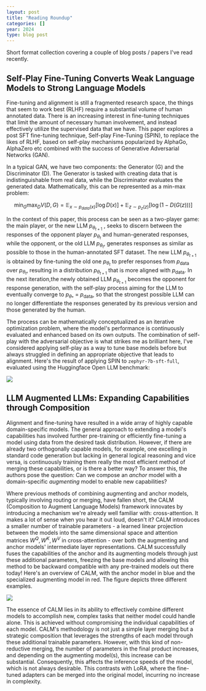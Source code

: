 ```yaml
---
layout: post
title: "Reading Roundup"
categories: []
year: 2024
type: blog post
---
```


Short format collection covering a couple of blog posts / papers I've read recently.

## Self-Play Fine-Tuning Converts Weak Language Models to Strong Language Models
Fine-tuning and alignment is still a fragmented research space, the things that seem to work best (RLHF) require a substantial volume of human annotated data. There is an increasing interest in fine-tuning techniques that limit the amount of necessary human involvement, and instead effectively utilize the supervised data that we have. This paper explores a post SFT fine-tuning technique, Self-play Fine-Tuning (SPIN), to replace the likes of RLHF, based on self-play mechanisms popularized by AlphaGo, AlphaZero etc combined with the success of Generative Adversarial Networks (GAN).

In a typical GAN, we have two components: the Generator (G) and the Discriminator (D). The Generator is tasked with creating data that is indistinguishable from real data, while the Discriminator evaluates the generated data. Mathematically, this can be represented as a min-max problem:

$$
\min_{G} \max_{D} V(D, G) = \mathbb{E}_{x \sim p_{data}(x)}[\log D(x)] + \mathbb{E}_{z \sim p_{z}(z)}[\log(1 - D(G(z)))]
$$

In the context of this paper, this process can be seen as a two-player game: the main player, or the new LLM $p_{\theta_{t + 1}}$ , seeks to discern between the responses of the opponent player $p_{\theta_{t}}$ and human-generated responses, while the opponent, or the old LLM $p_{\theta_{t}}$, generates responses as similar as possible to those in the human-annotated SFT dataset. The new LLM $p_{\theta_{t + 1}}$ is obtained by fine-tuning the old one $p_{\theta_{t}}$ to prefer responses from $p_{\text{data}}$ over $p_{\theta_{t}}$, resulting in a distribution $p_{\theta_{t + 1}}$ that is more aligned with $p_{\text{data}}$. In the next iteration,the newly obtained LLM $p_{\theta_{t + 1}}$ becomes the opponent for response generation, with the self-play process aiming for the LLM to eventually converge to $p_{\theta_*}$ = $p_{\text{data}}$, so that the strongest possible LLM can no longer differentiate the responses generated by its previous version and those generated by the human.

The process can be mathematically conceptualized as an iterative optimization problem, where the model's performance is continuously evaluated and enhanced based on its own outputs. The combination of self-play with the adversarial objective is what strikes me as brilliant here, I've considered applying self-play as a way to tune base models before but always struggled in defining an appropriate objective that leads to alignment. Here's the result of applying SPIN to `zephyr-7b-sft-full`, evaluated using the Huggingface Open LLM benchmark:

![](/images/SPIN.png)

## LLM Augmented LLMs: Expanding Capabilities through Composition

Alignment and fine-tuning have resulted in a wide array of highly capable domain-specific models. The general approach to extending a model's capabilities has involved further pre-training or efficiently fine-tuning a model using data from the desired task distribution. However, if there are already two orthogonally capable models, for example, one excelling in standard code generation but lacking in general logical reasoning and vice versa, is continuously training them really the most efficient method of merging these capabilities, or is there a better way? To answer this, the authors pose the question: Can we compose an *anchor* model with a domain-specific *augmenting* model to enable new capabilities?

Where previous methods of combining augmenting and anchor models, typically involving routing or merging, have fallen short, the CALM (Composition to Augment Language Models) framework innovates by introducing a mechanism we're already well familiar with: cross-attention. It makes a lot of sense when you hear it out loud, doesn't it? CALM introduces a smaller number of trainable parameters - a learned linear projection between the models into the same dimensional space and attention matrices $W^Q, W^K, W^V$ in cross-attention - over both the augmenting and anchor models' intermediate layer representations. CALM successfully fuses the capabilities of the anchor and its augmenting models through just these additional parameters, freezing the base models and allowing this method to be backward compatible with any pre-trained models out there today! Here's an overview of CALM, with the anchor model in blue and the specialized augmenting model in red. The figure depicts three different examples.

![](/images/calmaugment.png)

The essence of CALM lies in its ability to effectively combine different models to accomplish new, complex tasks that neither model could handle alone. This is achieved without compromising the individual capabilities of each model. CALM's methodology is not just a simple layer merging but a strategic composition that leverages the strengths of each model through these additional trainable parameters. However, with this kind of non-reductive merging, the number of parameters in the final product increases, and depending on the augmenting model(s), this increase can be substantial. Consequently, this affects the inference speeds of the model, which is not always desirable. This contrasts with LoRA, where the fine-tuned adapters can be merged into the original model, incurring no increase in complexity.

